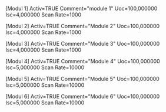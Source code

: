 [Modul 1]
Activ=TRUE
Comment="module 1"
Uoc=100,000000
Isc=4,000000
Scan Rate=1000

[Modul 2]
Activ=TRUE
Comment="Module 2"
Uoc=100,000000
Isc=4,000000
Scan Rate=1000

[Modul 3]
Activ=TRUE
Comment="Module 3"
Uoc=100,000000
Isc=4,000000
Scan Rate=1000

[Modul 4]
Activ=TRUE
Comment="Module 4"
Uoc=100,000000
Isc=5,000000
Scan Rate=10000

[Modul 5]
Activ=TRUE
Comment="Module 5"
Uoc=100,000000
Isc=5,000000
Scan Rate=10000

[Modul 6]
Activ=TRUE
Comment="Module 6"
Uoc=100,000000
Isc=5,000000
Scan Rate=10000